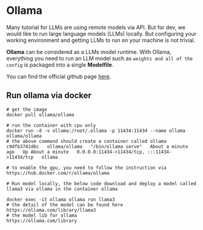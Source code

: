 # Ollama 

Many tutorial for LLMs are using remote models via API. But for dev, we would like to run large language models (LLMs) 
locally. But configuring your working environment and getting LLMs to run on your machine is not trivial.

**Ollama** can be considered as a LLMs model runtime. With Ollama, everything you need to run an LLM model such as
`weights and all of the config` is packaged into a single **Modelfile**. 

You can find the official github page [here](https://github.com/ollama/ollama).

## Run ollama via docker

```shell
# get the image
docker pull ollama/ollama

# run the container with cpu only
docker run -d -v ollama:/root/.ollama -p 11434:11434 --name ollama ollama/ollama
# the above command should create a container called ollama
c9dfb3742d6c   ollama/ollama   "/bin/ollama serve"   About a minute ago   Up About a minute   0.0.0.0:11434->11434/tcp, :::11434->11434/tcp   ollama
 
# to enable the gpu, you need to follow the instruction via https://hub.docker.com/r/ollama/ollama

# Run model locally, the below code download and deploy a model called llama3 via ollama in the container ollama

docker exec -it ollama ollama run llama3
# the detail of the model can be found here
https://ollama.com/library/llama3
# the model lib for ollama 
https://ollama.com/library
```